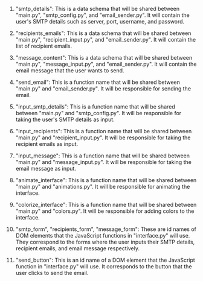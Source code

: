 1. "smtp_details": This is a data schema that will be shared between "main.py", "smtp_config.py", and "email_sender.py". It will contain the user's SMTP details such as server, port, username, and password.

2. "recipients_emails": This is a data schema that will be shared between "main.py", "recipient_input.py", and "email_sender.py". It will contain the list of recipient emails.

3. "message_content": This is a data schema that will be shared between "main.py", "message_input.py", and "email_sender.py". It will contain the email message that the user wants to send.

4. "send_email": This is a function name that will be shared between "main.py" and "email_sender.py". It will be responsible for sending the email.

5. "input_smtp_details": This is a function name that will be shared between "main.py" and "smtp_config.py". It will be responsible for taking the user's SMTP details as input.

6. "input_recipients": This is a function name that will be shared between "main.py" and "recipient_input.py". It will be responsible for taking the recipient emails as input.

7. "input_message": This is a function name that will be shared between "main.py" and "message_input.py". It will be responsible for taking the email message as input.

8. "animate_interface": This is a function name that will be shared between "main.py" and "animations.py". It will be responsible for animating the interface.

9. "colorize_interface": This is a function name that will be shared between "main.py" and "colors.py". It will be responsible for adding colors to the interface.

10. "smtp_form", "recipients_form", "message_form": These are id names of DOM elements that the JavaScript functions in "interface.py" will use. They correspond to the forms where the user inputs their SMTP details, recipient emails, and email message respectively.

11. "send_button": This is an id name of a DOM element that the JavaScript function in "interface.py" will use. It corresponds to the button that the user clicks to send the email.